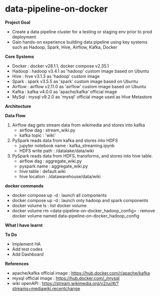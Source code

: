 # data-pipeline-on-docker

**Project Goal**
- Create a data pipeline cluster for a testing or staging env prior to prod deployment
- Gain hands-on experience building data pipeline using key systems such as Hadoop, Spark, Hive, Airflow, Kafka, Docker

**Core Systems**
- Docker : docker v28.1.1, docker compose v2.35.1
- Hadoop : hadoop v3.4.1 as 'hadoop' custom image based on Ubuntu 
- Hive : hive v3.1.3 as 'hadoop' custom image
- Spark : spark v3.5.5 as 'spark' custom image based on Ubuntu
- Airflow : airflow v2.11.0 as 'airflow' custom image based on Ubuntu
- Kafka : kafka v4.0.0 as 'apache/kafka' official image
- MySql : mysql v9.2.0 as 'mysql' official image used as Hive Metastore 

**Architecture**

**Data Flow**
1. Airflow dag gets stream data from wikimedia and stores into kafka
   - airflow dag : stream_wiki.py
   - kafka topic : 'wiki'
2. PySpark reads data from kafka and stores into HDFS
   - jupyter notebook name : kafka_streaming.ipynb
   - HDFS write path : /datalake/data/wiki
3. PySpark reads data from HDFS, transforms, and stores into hive table.
   - airflow dag : aggregate_wiki.py
   - pyspark name : aggregate_wiki.py
   - hive table : default.wiki
   - hive location : /datawarehouse/data/wiki

**docker commands**
- docker compose up -d : launch all components
- docker compose up -d <hadoop spark> : launch only hadoop and spark components
- docker volume ls : list docker volume
- docker volume rm <data-pipeline-on-docker_hadoop_config> : remove docker volume named data-pipeline-on-docker_hadoop_config


**What I have learnt**

**To Do**
- Implement HA
- Add test codes
- Add Dashboard

**References**
- apache/kafka official image : https://hub.docker.com/r/apache/kafka
- mysql official image : https://hub.docker.com/_/mysql
- wiki openAPI : https://stream.wikimedia.org/v2/ui/#/?streams=mediawiki.recentchange
